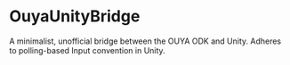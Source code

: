 OuyaUnityBridge
===============

A minimalist, unofficial bridge between the OUYA ODK and Unity. Adheres to polling-based Input convention in Unity.